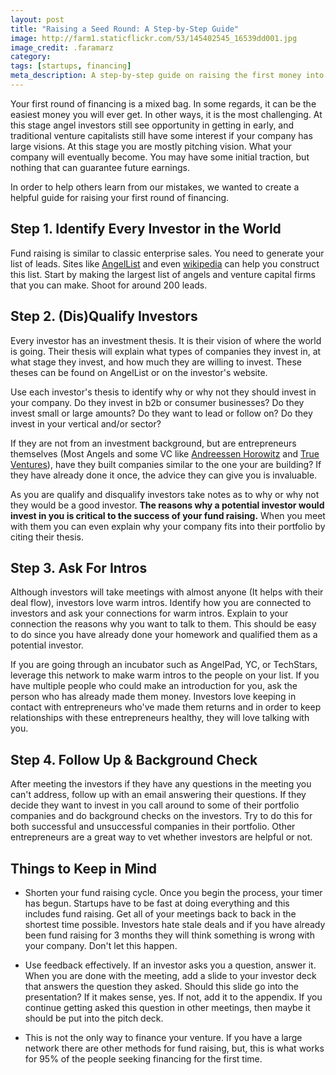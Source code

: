 ```yaml
---
layout: post
title: "Raising a Seed Round: A Step-by-Step Guide"
image: http://farm1.staticflickr.com/53/145402545_16539dd001.jpg
image_credit: .faramarz
category: 
tags: [startups, financing]
meta_description: A step-by-step guide on raising the first money into your startup.
---
```


Your first round of financing is a mixed bag. In some regards, it can be the easiest money you will ever get. In other ways, it is the most challenging. At this stage angel investors still see opportunity in getting in early, and traditional venture capitalists still have some interest if your company has large visions. At this stage you are mostly pitching vision. What your company will eventually become. You may have some initial traction, but nothing that can guarantee future earnings.

In order to help others learn from our mistakes, we wanted to create a helpful guide for raising your first round of financing.

## Step 1. Identify Every Investor in the World
Fund raising is similar to classic enterprise sales. You need to generate your list of leads. Sites like [AngelList](https://angel.co/) and even [wikipedia](http://en.wikipedia.org/wiki/List_of_venture_capital_firms) can help you construct this list. Start by making the largest list of angels and venture capital firms that you can make. Shoot for around 200 leads.

## Step 2. (Dis)Qualify Investors 
Every investor has an investment thesis. It is their vision of where the world is going. Their thesis will explain what types of companies they invest in, at what stage they invest, and how much they are willing to invest. These theses can be found on AngelList or on the investor's website.

Use each investor's thesis to identify why or why not they should invest in your company. Do they invest in b2b or consumer businesses? Do they invest small or large amounts? Do they want to lead or follow on? Do they invest in your vertical and/or sector?

If they are not from an investment background, but are entrepreneurs themselves (Most Angels and some VC like [Andreessen Horowitz](http://a16z.com/) and [True Ventures](http://www.trueventures.com/)), have they built companies similar to the one your are building? If they have already done it once, the advice they can give you is invaluable.

As you are qualify and disqualify investors take notes as to why or why not they would be a good investor. __The reasons why a potential investor would invest in you is critical to the success of your fund raising.__ When you meet with them you can even explain why your company fits into their portfolio by citing their thesis.

## Step 3. Ask For Intros
Although investors will take meetings with almost anyone (It helps with their deal flow), investors love warm intros. Identify how you are connected to investors and ask your connections for warm intros. Explain to your connection the reasons why you want to talk to them. This should be easy to do since you have already done your homework and qualified them as a potential investor. 

If you are going through an incubator such as AngelPad, YC, or TechStars, leverage this network to make warm intros to the people on your list. If you have multiple people who could make an introduction for you, ask the person who has already made them money. Investors love keeping in contact with entrepreneurs who've made them returns and in order to keep relationships with these entrepreneurs healthy, they will love talking with you.

## Step 4. Follow Up & Background Check
After meeting the investors if they have any questions in the meeting you can't address, follow up with an email answering their questions. If they decide they want to invest in you call around to some of their portfolio companies and do background checks on the investors. Try to do this for both successful and unsuccessful companies in their portfolio. Other entrepreneurs are a great way to vet whether investors are helpful or not.

## Things to Keep in Mind
- Shorten your fund raising cycle. Once you begin the process, your timer has begun. Startups have to be fast at doing everything and this includes fund raising. Get all of your meetings back to back in the shortest time possible. Investors hate stale deals and if you have already been fund raising for 3 months they will think something is wrong with your company. Don't let this happen.

- Use feedback effectively. If an investor asks you a question, answer it. When you are done with the meeting, add a slide to your investor deck that answers the question they asked. Should this slide go into the presentation? If it makes sense, yes. If not, add it to the appendix. If you continue getting asked this question in other meetings, then maybe it should be put into the pitch deck.

- This is not the only way to finance your venture. If you have a large network there are other methods for fund raising, but, this is what works for 95% of the people seeking financing for the first time.
